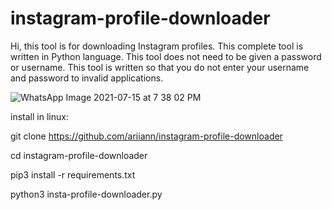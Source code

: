 # instagram-profile-downloader


Hi, this tool is for downloading Instagram profiles. This complete tool is written in Python language. This tool does not need to be given a password or username.
This tool is written so that you do not enter your username and password to invalid applications.


![WhatsApp Image 2021-07-15 at 7 38 02 PM](https://user-images.githubusercontent.com/87072183/125811588-2a3accce-b4a3-4034-b438-2702301dca0e.jpeg)



install in linux:


git clone https://github.com/ariiann/instagram-profile-downloader


cd instagram-profile-downloader 


pip3 install -r requirements.txt


python3 insta-profile-downloader.py


